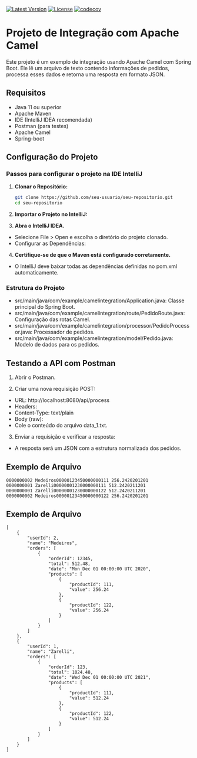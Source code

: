 
[![Latest Version](https://img.shields.io/github/v/release/alexjosesilva/vertical_logistica_apachecamel?include_prereleases)](https://github.com/alexjosesilva/vertical_logistica_apachecamel/releases/tag/0.5)
[![License](https://img.shields.io/github/license/alexjosesilva/vertical_logistica_apachecamel)]([https://github.com/seu-usuario/seu-repositorio/blob/master/LICENSE](https://github.com/alexjosesilva/vertical-logistica-java/blob/master/LICENSE))
[![codecov](https://codecov.io/gh/alexjosesilva/vertical_logistica_apachecamel/graph/badge.svg?token=GUWHI4VKML)](https://codecov.io/gh/alexjosesilva/vertical-logistica-java)
# Projeto de Integração com Apache Camel

Este projeto é um exemplo de integração usando Apache Camel com Spring Boot. Ele lê um arquivo de texto contendo informações de pedidos, processa esses dados e retorna uma resposta em formato JSON.

## Requisitos

- Java 11 ou superior
- Apache Maven
- IDE (IntelliJ IDEA recomendada)
- Postman (para testes)
- Apache Camel
- Spring-boot

## Configuração do Projeto

### Passos para configurar o projeto na IDE IntelliJ

1. **Clonar o Repositório:**

   ```bash
   git clone https://github.com/seu-usuario/seu-repositorio.git
   cd seu-repositorio

2. **Importar o Projeto no IntelliJ:**

3. **Abra o IntelliJ IDEA.**
- Selecione File > Open e escolha o diretório do projeto clonado.
- Configurar as Dependências:

4. **Certifique-se de que o Maven está configurado corretamente.**
- O IntelliJ deve baixar todas as dependências definidas no pom.xml automaticamente.
### Estrutura do Projeto
- src/main/java/com/example/camelintegration/Application.java: Classe principal do Spring Boot.
- src/main/java/com/example/camelintegration/route/PedidoRoute.java: Configuração das rotas Camel.
- src/main/java/com/example/camelintegration/processor/PedidoProcessor.java: Processador de pedidos.
- src/main/java/com/example/camelintegration/model/Pedido.java: Modelo de dados para os pedidos.

## Testando a API com Postman

1. Abrir o Postman.

2. Criar uma nova requisição POST:

- URL: http://localhost:8080/api/process
- Headers:
- Content-Type: text/plain
- Body (raw):
- Cole o conteúdo do arquivo data_1.txt.
3. Enviar a requisição e verificar a resposta:

- A resposta será um JSON com a estrutura normalizada dos pedidos.

## Exemplo de Arquivo
```
0000000002 Medeiros00000123450000000111 256.2420201201
0000000001 Zarelli00000001230000000111 512.2420211201
0000000001 Zarelli00000001230000000122 512.2420211201
0000000002 Medeiros00000123450000000122 256.2420201201
```

## Exemplo de Arquivo
```
[
    {
        "userId": 2,
        "name": "Medeiros",
        "orders": [
            {
                "orderId": 12345,
                "total": 512.48,
                "date": "Mon Dec 01 00:00:00 UTC 2020",
                "products": [
                    {
                        "productId": 111,
                        "value": 256.24
                    },
                    {
                        "productId": 122,
                        "value": 256.24
                    }
                ]
            }
        ]
    },
    {
        "userId": 1,
        "name": "Zarelli",
        "orders": [
            {
                "orderId": 123,
                "total": 1024.48,
                "date": "Wed Dec 01 00:00:00 UTC 2021",
                "products": [
                    {
                        "productId": 111,
                        "value": 512.24
                    },
                    {
                        "productId": 122,
                        "value": 512.24
                    }
                ]
            }
        ]
    }
]
```
